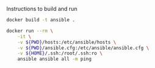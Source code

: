 Instructions to build and run

```bash
docker build -t ansible .
```

```bash
docker run --rm \
    -it \
    -v ${PWD}/hosts:/etc/ansible/hosts \
    -v ${PWD}/ansible.cfg:/etc/ansible/ansible.cfg \
    -v ${HOME}/.ssh:/root/.ssh:ro \
    ansible ansible all -m ping
```

